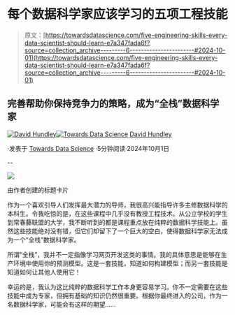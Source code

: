 # 每个数据科学家应该学习的五项工程技能

> 原文：[https://towardsdatascience.com/five-engineering-skills-every-data-scientist-should-learn-e7a347fada6f?source=collection_archive---------6-----------------------#2024-10-01](https://towardsdatascience.com/five-engineering-skills-every-data-scientist-should-learn-e7a347fada6f?source=collection_archive---------6-----------------------#2024-10-01)

## 完善帮助你保持竞争力的策略，成为“全栈”数据科学家

[](https://dkhundley.medium.com/?source=post_page---byline--e7a347fada6f--------------------------------)[![David Hundley](../Images/1779ef96ec3d338f8fe4a9567ba7b194.png)](https://dkhundley.medium.com/?source=post_page---byline--e7a347fada6f--------------------------------)[](https://towardsdatascience.com/?source=post_page---byline--e7a347fada6f--------------------------------)[![Towards Data Science](../Images/a6ff2676ffcc0c7aad8aaf1d79379785.png)](https://towardsdatascience.com/?source=post_page---byline--e7a347fada6f--------------------------------) [David Hundley](https://dkhundley.medium.com/?source=post_page---byline--e7a347fada6f--------------------------------)

·发表于 [Towards Data Science](https://towardsdatascience.com/?source=post_page---byline--e7a347fada6f--------------------------------) ·5分钟阅读·2024年10月1日

--

![](../Images/6c2e1b2cf7ce42fc45b2ac907e99a9a5.png)

由作者创建的标题卡片

作为一个喜欢引导人们发挥最大潜力的导师，我很高兴能指导许多主修数据科学的本科生。令我吃惊的是，在这些课程中几乎没有教授工程技术。从公立学校的学生到常春藤联盟的大学，我不断听到的都是课程重点放在纯粹的数据科学技能上。虽然这些技能绝对没有错，但它们却留下了一个巨大的空白，使得数据科学家无法成为一个“全栈”数据科学家。

所谓“全栈”，我并不一定指像学习网页开发这类的事情。我的具体意思是能够在生产环境中使用你的预测模型。这是一套技能，知道如何构建模型；而另一套技能是知道如何让其他人使用它！

幸运的是，我认为这比纯粹的数据科学工作本身更容易学习。你不一定需要在这些技能中成为专家，但拥有基础的知识仍然很重要。根据你最终进入的公司，作为一名数据科学家，可能会有这样的期望……
